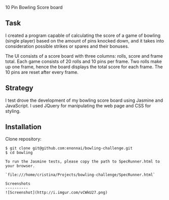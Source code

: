 10 Pin Bowling Score board

Task
-------
I created a program capable of calculating the score of a game of bowling (single player) based on the amount of pins knocked down, and it takes into consideration possible strikes or spares and their bonuses.

The UI consists of a score board with three columns: rolls, score and frame total. Each game consists of 20 rolls and 10 pins per frame. Two rolls make up one frame, hence the board displays the total score for each frame. The 10 pins are reset after every frame.

Strategy
----------
I test drove the development of my bowling score board using Jasmine and JavaScript. I used JQuery for manipulating the web page and CSS for styling.


Installation
-----------

Clone repository:
```
$ git clone git@github.com:enonnai/bowling-challenge.git
$ cd bowling

To run the Jasmine tests, please copy the path to SpecRunner.html to your browser.

`file:///home/cristina/Projects/bowling-challenge/SpecRunner.html`

Screenshots
----------
![Screenshot](http://i.imgur.com/vCWkU27.png)
